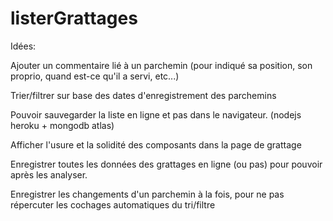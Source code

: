 # listerGrattages

Idées:

Ajouter un commentaire lié à un parchemin (pour indiqué sa position, son proprio, quand est-ce qu'il a servi, etc...)

Trier/filtrer sur base des dates d'enregistrement des parchemins

Pouvoir sauvegarder la liste en ligne et pas dans le navigateur. (nodejs heroku + mongodb atlas)

Afficher l'usure et la solidité des composants dans la page de grattage

Enregistrer toutes les données des grattages en ligne (ou pas) pour pouvoir après les analyser.

Enregistrer les changements d'un parchemin à la fois, pour ne pas répercuter les cochages automatiques du tri/filtre
